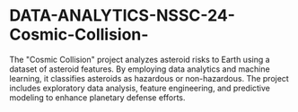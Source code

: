 # DATA-ANALYTICS-NSSC-24-Cosmic-Collision-
The "Cosmic Collision" project analyzes asteroid risks to Earth using a dataset of asteroid features. By employing data analytics and machine learning, it classifies asteroids as hazardous or non-hazardous. The project includes exploratory data analysis, feature engineering, and predictive modeling to enhance planetary defense efforts.
